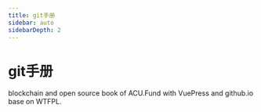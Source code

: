 ```yaml
---
title: git手册
sidebar: auto
sidebarDepth: 2
---
```

# git手册
blockchain and open source book of ACU.Fund with VuePress and github.io base on WTFPL.

